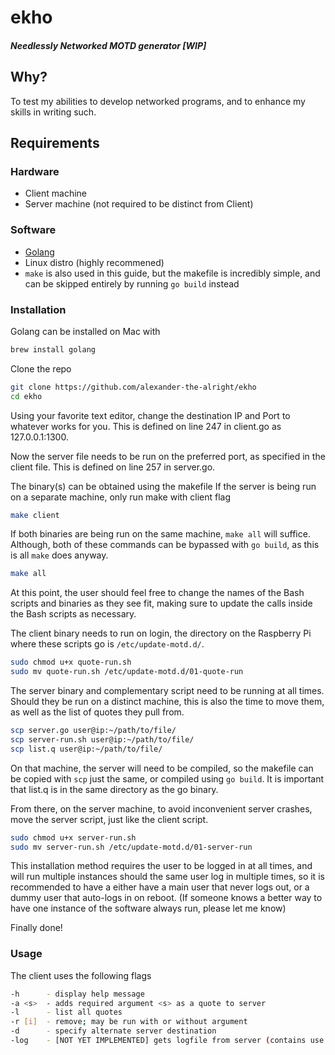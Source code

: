# ekho
##### _Needlessly Networked MOTD generator_ [WIP]
## Why?
To test my abilities to develop networked programs, and to enhance my skills in writing such.
## Requirements
### Hardware
- Client machine
- Server machine (not required to be distinct from Client)
### Software
- [Golang]
- Linux distro (highly recommened)
- ```make``` is also used in this guide, but the makefile is incredibly simple, and can be skipped entirely by running ```go build``` instead
### Installation
Golang can be installed on Mac with
``` sh
brew install golang
```
Clone the repo
``` sh
git clone https://github.com/alexander-the-alright/ekho
cd ekho
```
Using your favorite text editor, change the destination IP and Port to whatever works for you. This is defined on line 247 in client.go as 127.0.0.1:1300.

Now the server file needs to be run on the preferred port, as specified in the client file. This is defined on line 257 in server.go.


The binary(s) can be obtained using the makefile
If the server is being run on a separate machine, only run make with client flag
``` sh
make client
```
If both binaries are being run on the same machine, ```make all``` will suffice. Although, both of these commands can be bypassed with ```go build```, as this is all ```make``` does anyway.
``` sh
make all
```
At this point, the user should feel free to change the names of the Bash scripts and binaries as they see fit, making sure to update the calls inside the Bash scripts as necessary.

The client binary needs to run on login, the directory on the Raspberry Pi where these scripts go is ```/etc/update-motd.d/```.
``` sh
sudo chmod u+x quote-run.sh
sudo mv quote-run.sh /etc/update-motd.d/01-quote-run
```
The server binary and complementary script need to be running at all times. Should they be run on a distinct machine, this is also the time to move them, as well as the list of quotes they pull from.
``` sh
scp server.go user@ip:~/path/to/file/
scp server-run.sh user@ip:~/path/to/file/
scp list.q user@ip:~/path/to/file/
```
On that machine, the server will need to be compiled, so the makefile can be copied with ```scp``` just the same, or compiled using ```go build```. It is important that list.q is in the same directory as the go binary.

From there, on the server machine, to avoid inconvenient server crashes, move the server script, just like the client script.
``` sh
sudo chmod u+x server-run.sh
sudo mv server-run.sh /etc/update-motd.d/01-server-run
```
This installation method requires the user to be logged in at all times, and will run multiple instances should the same user log in multiple times, so it is recommended to have a either have a main user that never logs out, or a dummy user that auto-logs in on reboot. (If someone knows a better way to have one instance of the software always run, please let me know)

Finally done!
### Usage
The client uses the following flags
``` sh
-h      - display help message
-a <s>  - adds required argument <s> as a quote to server
-l      - list all quotes
-r [i]  - remove; may be run with or without argument
-d      - specify alternate server destination
-log    - [NOT YET IMPLEMENTED] gets logfile from server (contains use and error histories)
```

[golang]: <https://go.dev/doc/install>
